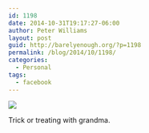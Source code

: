 ```yaml
---
id: 1198
date: 2014-10-31T19:17:27-06:00
author: Peter Williams
layout: post
guid: http://barelyenough.org/?p=1198
permalink: /blog/2014/10/1198/
categories:
  - Personal
tags:
  - facebook
---
```

![](http://ift.tt/1wm3gXc)

Trick or treating with grandma.